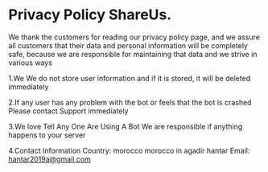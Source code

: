 # Privacy Policy ShareUs.
 
We thank the customers for reading our privacy policy page, and we assure all customers that their data and personal information will be completely safe, because we are responsible for maintaining that data and we strive in various ways

1.We We do not store user information and if it is stored, it will be deleted immediately

2.If any user has any problem with the bot or feels that the bot is crashed Please contact Support immediately

3.We love Tell Any One Are Using A Bot We are responsible if anything happens to your server

4.Contact Information
Country: morocco
morocco in agadir
hantar
Email: hantar2019a@gmail.com
